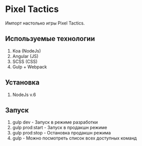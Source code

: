 # Pixel Tactics
Импорт настолько игры Pixel Tactics.

## Используемые технологии
1. Koa (NodeJs)
2. Angular (JS)
3. SCSS (CSS)
4. Gulp + Webpack

## Установка
1. NodeJs v.6

## Запуск
1. gulp dev - Запуск в режиме разработки
2. gulp prod:start - Запуск в продакшн режиме
3. gulp prod:stop - Остановка продакшн режима
4. gulp - Можно посмотреть список всех доступных команд
